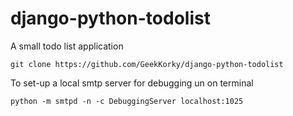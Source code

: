 # django-python-todolist

A small todo list application

```
git clone https://github.com/GeekKorky/django-python-todolist
```

To set-up a local smtp server for debugging un on terminal

```
python -m smtpd -n -c DebuggingServer localhost:1025
```
